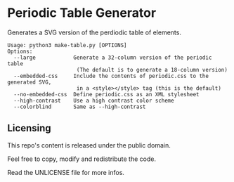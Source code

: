 Periodic Table Generator
========================

Generates a SVG version of the perdiodic table of elements.

```
Usage: python3 make-table.py [OPTIONS]
Options:
  --large            Generate a 32-column version of the periodic table
                      (The default is to generate a 18-column version)
  --embedded-css     Include the contents of periodic.css to the generated SVG,
                      in a <style></style> tag (this is the default)
  --no-embedded-css  Define periodic.css as an XML stylesheet
  --high-contrast    Use a high contrast color scheme
  --colorblind       Same as --high-contrast
```



Licensing
---------

This repo's content is released under the public domain.

Feel free to copy, modify and redistribute the code.

Read the UNLICENSE file for more infos.
